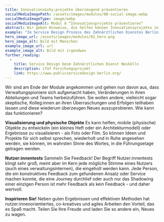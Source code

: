 ```yaml
---
title: Innovations&shy;projekte überzeugend präsentieren
socialMediaImagePath: /assets/images/modules/08-social-image.webp
socialMediaImageType: image/webp
socialMediaImageAlt: Modul 8 “Innovationsprojekte präsentieren”
abstract: Wir geben Hinweise, die helfen können Innovationsprojekte in der eigenen Abteilung oder im Team oder “nach oben” zu vermitteln und so den Ansatz des agilen und nutzer:innenzentrierten Arbeitens zu streuen.
example: "Im Service Design Prozess des Zahnärztlichen Dienstes Berlin Neukölln bestand die dankbare Möglichkeit, neue Räume zu beziehen und eine “weiße Wand” bespielen zu dürfen. Ein einfaches Architekturmodell und farbige Ausdrucke möglicher Wandbemalungen (es ist eine Dienstleistung für Kinder) half der Umsetzung auf die Sprünge: Das Modell wurde dem Bezirksamt Neukölln gegeben und bis zum Stadtrat “weitergereicht”, der begeistert seine finanzielle Unterstützung zusagte."
hero_image_url: /assets/images/modules/01_hero.png
hero_image_alt: Bild mit Menschen
example_image_url: url
example_image_alt: Bild mit irgendwas
further_reading:
  - 
    title: Service Design beim Zahnärztlichen Dienst Neukölln
    description: ifaf Forschungsprojekt
    link: https://www.publicservicedesign-berlin.org/
---
```


Wir sind am Ende der Module angekommen und gehen nun davon aus, dass Verwaltungspioniere sich aufgemacht haben, Veränderungen in ihren Abteilungen und Teams herbeizuführen. Sie wollen andere, vielleicht sogar skeptische, Kolleg:innen an ihren Überraschungen und Erfolgen teilhaben lassen und diese wiederum überzeugen Neues auszuprobieren. Wie kann das funktionieren? 

**Visualisierung und physische Objekte**
Es kann helfen, mobile (physische) Objekte zu entwickeln (ein kleines Heft oder ein Architekturmodell) oder Ergebnisse zu visualisieren - als Foto oder Film. So können Ideen und Projekte für sich selbst sprechen, wiederholt und in Ruhe angesehen werden, sie können, im wahrsten SInne des Wortes, in die Führungsetage getragen werden. 

**Nutzer:innentests**
Sammeln Sie Feedback! Der Begriff Nutzer:innentests klingt sehr groß, meint aber im Kern jede mögliche Stimme eines Nutzers (auch eines verwaltungsinternen), die eingeholt werden kann. Jede Person, die ein konstruktives Feedback zum gefundenen Ansatz oder Service machen konnte, die eine Journey durchlief oder auch nur das Shadowing einer einzigen Person ist mehr Feedback als kein Feedback - und daher wertvoll. 

**Inspirieren Sie!**
Neben guten Ergebnissen und effektiven Methoden hat nutzer:innenorientiertes, co-kreatives und agiles Arbeiten den Vorteil, das es Spaß macht. Teilen Sie Ihre Freude und laden Sie so andere ein, Neues zu wagen.